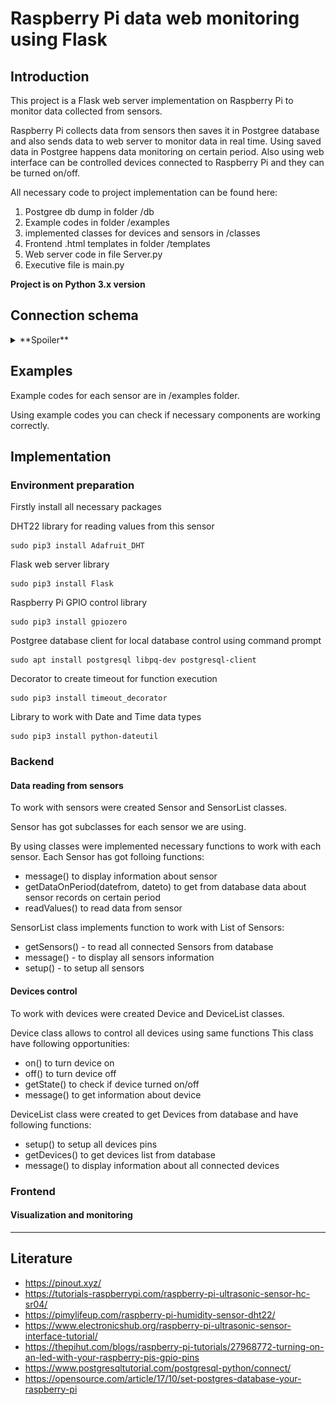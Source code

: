 # Raspberry Pi data web monitoring using Flask

## Introduction

This project is a Flask web server implementation on Raspberry Pi to monitor data collected from sensors. 

Raspberry Pi collects data from sensors then saves it in Postgree database and also sends data to web server to monitor data in real time. Using saved data in Postgree happens data monitoring on certain period. Also using web interface can be controlled devices connected to Raspberry Pi and they can be turned on/off.

All necessary code to project implementation can be found here:
1. Postgree db dump in folder /db
2. Example codes in folder /examples
3. implemented classes for devices and sensors in /classes
4. Frontend .html templates in folder /templates
5. Web server code in file Server.py
6. Executive file is main.py

**Project is on Python 3.x version**

## Connection schema

<details><summary>**Spoiler**</summary>

![Screenshot](https://github.com/alshap/RPi_flask_monitoring/blob/master/images/schema.png)

</details>

## Examples

Example codes for each sensor are in /examples folder.

Using example codes you can check if necessary components are working correctly.

## Implementation

### Environment preparation

Firstly install all necessary packages

DHT22 library for reading values from this sensor
```
sudo pip3 install Adafruit_DHT
```

Flask web server library
```
sudo pip3 install Flask
```

Raspberry Pi GPIO control library
```
sudo pip3 install gpiozero
```

Postgree database client for local database control using command prompt
```
sudo apt install postgresql libpq-dev postgresql-client
```

Decorator to create timeout for function execution
```
sudo pip3 install timeout_decorator
```

Library to work with Date and Time data types
```
sudo pip3 install python-dateutil
```

### Backend

#### Data reading from sensors

To work with sensors were created Sensor and SensorList classes. 

Sensor has got subclasses for each sensor we are using.

By using classes were implemented necessary functions to work with each sensor. Each Sensor has got folloing functions:

* message() to display information about sensor
* getDataOnPeriod(datefrom, dateto) to get from database data about sensor records on certain period
* readValues() to read data from sensor

SensorList class implements function to work with List of Sensors:

* getSensors() - to read all connected Sensors from database
* message() - to display all sensors information
* setup() - to setup all sensors

#### Devices control

To work with devices were created Device and DeviceList classes.

Device class allows to control all devices using same functions
This class have following opportunities:

* on() to turn device on
* off() to turn device off
* getState() to check if device turned on/off
* message() to get information about device

DeviceList class were created to get Devices from database and have following functions:

* setup() to setup all devices pins
* getDevices() to get devices list from database
* message() to display information about all connected devices

### Frontend

#### Visualization and monitoring

---

## Literature

* https://pinout.xyz/
* https://tutorials-raspberrypi.com/raspberry-pi-ultrasonic-sensor-hc-sr04/
* https://pimylifeup.com/raspberry-pi-humidity-sensor-dht22/
* https://www.electronicshub.org/raspberry-pi-ultrasonic-sensor-interface-tutorial/
* https://thepihut.com/blogs/raspberry-pi-tutorials/27968772-turning-on-an-led-with-your-raspberry-pis-gpio-pins
* https://www.postgresqltutorial.com/postgresql-python/connect/
* https://opensource.com/article/17/10/set-postgres-database-your-raspberry-pi



